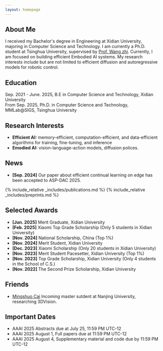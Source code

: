 ```yaml
---
layout: homepage
---
```


## About Me

I received my Bachelor's degree in Engineering at Xidian University, majoring in Computer Science and Technology. I am currently a Ph.D. student at Tsinghua University, supervised by [Prof. Wang zhi](http://pages.mmlab.top/). Currently, I am focused on building efficient Embodied AI systems. My research interests include but are not limited to efficient diffusion and autoregressive models for robotic control.

## Education 
Sep. 2021 - June. 2025, B.E in Computer Science and Technology, Xidian University  
From Sep. 2025, Ph.D. in Computer Science and Technology, MMLab@SIGS, Tsinghua University

## Research Interests

- **Efficient AI:** memory-efficient, computation-efficient, and data-efficient algorithms for training, fine-tuning, and inference
- **Emodied AI:** vision-language-action models, diffusion polices.

## News

- **[Sep. 2024]** Our paper about efficient continual learning on edge has been accepted to ASP-DAC 2025.

{% include_relative _includes/publications.md %}
{% include_relative _includes/preprints.md %}

## Selected Awards
- **[Jun. 2025]** Merit Graduate, Xidian University
- **[Feb. 2025]** Xiaomi Top Grade Scholarship (Only 5 students in Xidian University)
- **[Nov. 2024]** National Scholarship, China (Top 1%)
- **[Nov. 2024]** Merit Student, Xidian University
- **[Dec. 2023]** Xiaomi Scholarship (Only 20 students in Xidian University)
- **[Nov. 2023]** Merit Student Pacesetter, Xidian University (Top 1%)
- **[Nov. 2023]** Top Grade Scholarship, Xidian University (Only 4 students in the School of C.S.)
- **[Nov. 2022]** The Second Prize Scholarship, Xidian University

## Friends
- [Mingshuo Cai](https://cfcys.github.io/) Incoming master sutdent at Nanjing University, researching 3DVision.

## Important Dates
- AAAI 2025 Abstracts due at July 25, 11:59 PM UTC-12
- AAAI 2025 August 1, Full papers due at 11:59 PM UTC-12
- AAAI 2025 August 4, Supplementary material and code due by 11:59 PM UTC-12
